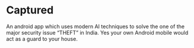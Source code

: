 # Captured
An android app which uses modern AI techniques to solve the one of the major security issue  “THEFT”  in India. Yes your own Android mobile would act as a guard to your house.

